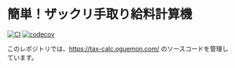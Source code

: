 # 簡単！ザックリ手取り給料計算機

[![CI](https://github.com/oguemon/tax-calc/actions/workflows/main.yml/badge.svg)](https://github.com/oguemon/tax-calc/actions/workflows/main.yml)
[![codecov](https://codecov.io/gh/oguemon/tax-calc/branch/master/graph/badge.svg?token=UDZSIELLLC)](https://codecov.io/gh/oguemon/tax-calc)

このレポジトリでは、https://tax-calc.oguemon.com/ のソースコードを管理しています。
